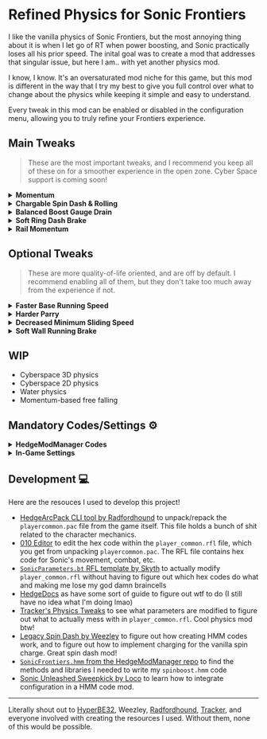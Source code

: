 # Refined Physics for Sonic Frontiers

I like the vanilla physics of Sonic Frontiers, but the most annoying thing about it is when I let go of RT when power boosting, and Sonic practically loses all his prior speed. The inital goal was to create a mod that addresses that singular issue, but here I am.. with yet another physics mod.

I know, I know. It's an oversaturated mod niche for this game, but this mod is different in the way that I try my best to give you full control over what to change about the physics while keeping it simple and easy to understand.

Every tweak in this mod can be enabled or disabled in the configuration menu, allowing you to truly refine your Frontiers experience.

## Main Tweaks

> These are the most important tweaks, and I recommend you keep all of these on for a smoother experience in the open zone. Cyber Space support is coming soon!

<details>
  <summary><b>Momentum</b></summary>

  Allows Sonic to gain, lose, and retain speed naturally.

  Sonic's air drag has been reduced when he's falling uncurled, allowing him to keep his forward momentum in the air better.
  
  Sonic's jump speed limit has been increased, allowing incline jumps to be easier to perform.
</details>

<details>
  <summary><b>Chargable Spin Dash & Rolling</b></summary>

  Enables spin charging to determine the spin dash speed.

  Due to the charge requirement to dash, holding the spin dash button without charging makes the ability act like a roll in the classic games.
  
  Charging in the air no longer kills Sonic's prior momentum. This makes it act like a normal drop dash, and makes it the recommended way to perform it.
  
  If momentum is enabled, the spin dash will be momentum-based and the max speed will depend on if power boost is active. Else, it'll act like the vanilla spin dash, but with charging taken into account.
</details>

<details>
  <summary><b>Balanced Boost Gauge Drain</b></summary>

 Re-balances the boost to account for Sonic's ability to retain speed very well.
  
  The boost lasts much shorter, making it act more like a dash ability. The spin dash, however, lasts much longer.
  
  Infinite boost now lasts for 2 minutes instead of 3. It's recommended to activate infinite boost when facing SQUID.
</details>

<details>
  <summary><b>Soft Ring Dash Brake</b></summary>

  Prevents Sonic from coming to a halt after ring dashing.
</details>

<details>
  <summary><b>Rail Momentum</b></summary>

  Decreases rail deceleration, allowing Sonic to gain, lose, and retain speed naturally while grinding.

  Sonic still has a minimum grinding speed, but it has been reduced.
</details>

## Optional Tweaks

> These are more quality-of-life oriented, and are off by default. I recommend enabling all of them, but they don't take too much away from the experience if not.

<details>
  <summary><b>Faster Base Running Speed</b></summary>

  Makes running without boost less painful.
</details>

<details>
  <summary><b>Harder Parry</b></summary>

  The parry now lasts 0.3s instead of 15s, incentivizing players to time their parries well.

  The length is subject to change; I haven't tested this in boss fights yet.
</details>

<details>
  <summary><b>Decreased Minimum Sliding Speed</b></summary>

  Decreases the minimum speed for sliding.
  
  I don't like the random speed-up from sliding, so this fixes it.
</details>

<details>
  <summary><b>Soft Wall Running Brake</b></summary>

  Prevents Sonic from coming to an instant stop when letting go of the boost button while wall running.
</details>

## WIP

- Cyberspace 3D physics
- Cyberspace 2D physics
- Water physics
- Momentum-based free falling

## Mandatory Codes/Settings ⚙️

<details>
  <summary><b>HedgeModManager Codes</b></summary>

  ```
  // Animation
  Disable Running Fall

  // Camera
  Disable Spin Charge Camera
  Disable Umbrella Camera Lock-On

  // Cheats
  Always Unlocked Spin Dash

  // Fixes
  Literally everything in this category

  // Gameplay
  Allow Attacking from Stomp Bounce
  Allow Spin Dash on Dash Panels
  Always Trickable Spin Dash Exit
  Disable Drop Dash
  Disable Loop Kick on Slide
  Disable Spin Slash on Drop Dash

  // Physics
  Disable Deceleration Collision
  Reduced Homing Delay
  Retain Ground Velocity for Jump
  Tighter Jump Rotation
  ```
</details>

<details>
  <summary><b>In-Game Settings</b></summary>

  ```
  Starting Speed: 15
  Jump Deceleration: 30
  Set the deceleration rate: 15
  ```
</details>

## Development 💻

Here are the resouces I used to develop this project!

- [HedgeArcPack CLI tool by Radfordhound](https://github.com/HedgeDocs/HedgeDocs.github.io/releases) to unpack/repack the `playercommon.pac` file from the game itself. This file holds a bunch of shit related to the character mechanics.
- [010 Editor](https://www.sweetscape.com/010editor/) to edit the hex code within the `player_common.rfl` file, which you get from unpacking `playercommon.pac`. The RFL file contains hex code for Sonic's movement, combat, etc.
- [`SonicParameters.bt` RFL template by Skyth](https://github.com/blueskythlikesclouds/RflTemplates/blob/master/SonicFrontiers/Uncategorized/SonicParameters.bt) to actually modify `player_common.rfl` without having to figure out which hex codes do what and making me lose my god damn braincells
- [HedgeDocs](https://hedgedocs.com) as have some sort of guide to figure out wtf to do (I still have no idea what I'm doing lmao)
- [Tracker's Physics Tweaks](https://gamebanana.com/mods/415617) to see what parameters are modified to figure out what to actually mess with in `player_common.rfl`. Cool physics mod btw!
- [Legacy Spin Dash by Weezley](https://gamebanana.com/mods/462772) to figure out how creating HMM codes work, and to figure out how to implement charging for the vanilla spin charge. Great spin dash mod!
- [`SonicFrontiers.hmm` from the HedgeModManager repo](https://github.com/thesupersonic16/HedgeModManager/blob/rewrite/HedgeModManager/Resources/Codesv2/SonicFrontiers.hmm) to find the methods and libraries I needed to write my `spinboost.hmm` code
- [Sonic Unleashed Sweepkick by Loco](https://gamebanana.com/mods/461751) to learn how to integrate configuration in a HMM code mod.

***

Literally shout out to [HyperBE32](https://github.com/HyperBE32), Weezley, [Radfordhound](https://github.com/Radfordhound), [Tracker](https://github.com/TrackerTD), and everyone involved with creating the resources I used. Without them, none of this would be possible.
